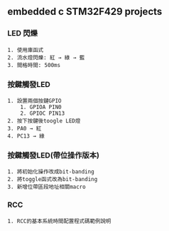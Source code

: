 ## embedded c STM32F429 projects
### LED 閃爍
    1. 使用庫函式
    2. 流水燈閃爍: 紅 → 綠 → 藍
    3. 間格時間: 500ms

### 按鍵觸發LED
    1. 設置兩個按鍵GPIO
        1. GPIOA PIN0
        2. GPIOC PIN13
    2. 按下按鍵後toogle LED燈
    3. PA0 → 紅
    4. PC13 → 綠

### 按鍵觸發LED(帶位操作版本)
    1. 將初始化操作改成bit-banding
    2. 將toggle函式改為bit-banding 
    3. 新增位帶區段地址相關macro

### RCC
    1. RCC的基本系統時間配置程式碼範例說明
